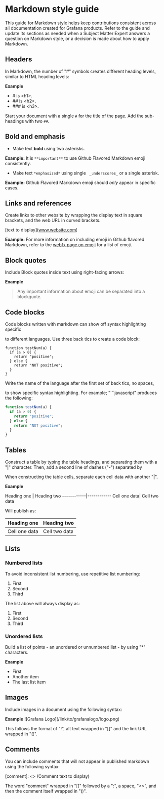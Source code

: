 # Markdown style guide

This guide for Markdown style helps keep contributions consistent across all documentation
created for Grafana products. Refer to the guide and update its sections as needed when a
Subject Matter Expert answers a question on Markdown style, or a decision is made about
how to apply Markdown.

## Headers

In Markdown, the number of "#" symbols creates different heading levels, similar to
HTML heading levels:

**Example**

* \# is \<h1>.
* \#\# is \<h2>.
* \#\#\# is \<h3>.

Start your document with a single ``#`` for the title of the page. Add the sub-headings with two ``##``.

## Bold and emphasis

* Make text **bold** using two asterisks.

**Example:** It is ``**important**`` to use Github Flavored Markdown emoji consistently.

* Make text ``*emphasized*`` using single `` _underscores_`` or a single asterisk.

**Example:** Github Flavored Markdown emoji should _only_ appear in specific cases.


## Links and references

Create links to other website by wrapping the display text in square brackets, and
the web URL in curved brackets.

\[text to display](www.website.com)

**Example:** For more information on including emoji in Github flavored Markdown, refer to the [webfx page on emoji](https://www.webfx.com/tools/emoji-cheat-sheet/) for a list of emoji.

## Block quotes

Include Block quotes inside text using right-facing arrows:

**Example**

> Any important information
> about emoji can be separated into
> a blockquote.

## Code blocks

Code blocks written with markdown can show off syntax highlighting specific

to different languages. Use three back tics to create a code block:

```
function testNum(a) {
  if (a > 0) {
    return "positive";
  } else {
    return "NOT positive";
  }
}
```

Write the name of the language after the first set of back tics, no spaces,

to show specific syntax highlighting. For example; "\```javascript" produces the following:

```javascript
function testNum(a) {
  if (a > 0) {
    return "positive";
  } else {
    return "NOT positive";
  }
}
```
## Tables

Construct a table by typing the table headings, and separating them with
a "|" character. Then, add a second line of dashes ("-") separated by

When constructing the table cells, separate each cell data with another
"|".

**Example**

Heading one | Heading two
\------------|------------
Cell one data| Cell two data

Will publish as:

Heading one | Heading two
------------|------------
Cell one data| Cell two data

## Lists

### Numbered lists

To avoid inconsistent list numbering, use repetitive list numbering:

1. First
1. Second
1. Third

The list above will always display as:

1. First
2. Second
3. Third

### Unordered lists

Build a list of points - an unordered or unnumbered list - by
using "\*" characters.

**Example**

* First
* Another item
* The last list item

## Images

Include images in a document using the following syntax:

**Example** \!\[Grafana Logo](/link/to/grafanalogo/logo.png)

This follows the format of "!", alt text wrapped in "[]" and the link URL wrapped in "()".

## Comments

You can include comments that will not appear in published markdown using the
following syntax:

\[comment]: <> (Comment text to display)

The word "comment" wrapped in "[]" followed by a ":", a space, "<>", and then 
the comment itself wrapped in "()".
